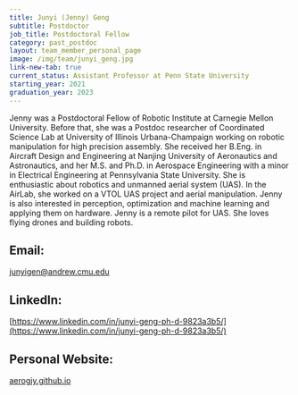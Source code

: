 ```yaml
---
title: Junyi (Jenny) Geng
subtitle: Postdoctor
job_title: Postdoctoral Fellow
category: past_postdoc
layout: team_member_personal_page
image: /img/team/junyi_geng.jpg
link-new-tab: true
current_status: Assistant Professor at Penn State University
starting_year: 2021
graduation_year: 2023
---
```


Jenny was a Postdoctoral Fellow of Robotic Institute at Carnegie Mellon University. Before that, she was a Postdoc researcher of Coordinated Science Lab at University of Illinois Urbana-Champaign working on robotic manipulation for high precision assembly. She received her B.Eng. in Aircraft Design and Engineering at Nanjing University of Aeronautics and Astronautics, and her M.S. and Ph.D. in Aerospace Engineering with a minor in Electrical Engineering at Pennsylvania State University.  She is enthusiastic about robotics and unmanned aerial system (UAS). In the AirLab, she worked on a VTOL UAS project and aerial manipulation. Jenny is also interested in perception, optimization and machine learning and applying them on hardware. 
Jenny is a remote pilot for UAS. She loves flying drones and building robots.

## Email: ##
junyigen@andrew.cmu.edu

## LinkedIn: ###
[https://www.linkedin.com/in/junyi-geng-ph-d-9823a3b5/](https://www.linkedin.com/in/junyi-geng-ph-d-9823a3b5/)

## Personal Website: ##
[aerogjy.github.io](http://aerogjy.github.io/)
